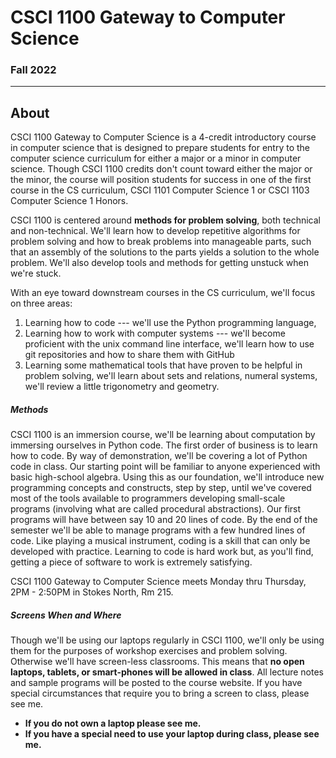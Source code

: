 # CSCI 1100 Gateway to Computer Science

### Fall 2022

---

## About

CSCI 1100 Gateway to Computer Science is a 4-credit introductory course in computer science that is designed to prepare students for entry to the computer science curriculum for either a major or a minor in computer science. Though CSCI 1100 credits don't count toward either the major or the minor, the course will position students for success in one of the first course in the CS curriculum, CSCI 1101 Computer Science 1 or CSCI 1103 Computer Science 1 Honors.

CSCI 1100 is centered around **methods for problem solving**, both technical and non-technical. We'll learn  how to develop repetitive algorithms for problem solving and how to break problems into manageable parts, such that an assembly of the solutions to the parts yields a solution to the whole problem. We'll also develop tools and methods for getting unstuck when we're stuck.

With an eye toward downstream courses in the CS curriculum, we'll focus on three areas:

1.  Learning how to code --- we'll use the Python programming language,
2. Learning how to work with computer systems --- we'll become proficient with the unix command line interface, we'll learn how to use git repositories and how to share them with GitHub
3. Learning some mathematical tools that have proven to be helpful in problem solving, we'll learn about sets and relations, numeral systems, we'll review a little trigonometry and geometry.

##### Methods

CSCI 1100 is an immersion course, we'll be learning about computation by immersing ourselves in Python code. The first order of business is to learn how to code. By way of demonstration, we'll be covering a lot of Python code in class. Our starting point will be familiar to anyone experienced with basic high-school algebra. Using this as our foundation, we'll introduce new programming concepts and constructs, step by step, until we've covered most of the tools available to programmers developing small-scale programs (involving what are called procedural abstractions). Our first programs will have between say 10 and 20 lines of code. By the end of the semester we'll be able to manage programs with a few hundred lines of code.
Like playing a musical instrument, coding is a skill that can only be developed with practice. Learning to code is hard work but, as you'll find, getting a piece of software to work is extremely satisfying.

CSCI 1100 Gateway to Computer Science meets Monday thru Thursday, 2PM - 2:50PM in Stokes North, Rm 215.

##### Screens When and Where

Though we'll be using our laptops regularly in CSCI 1100, we'll only be using them for the purposes of workshop exercises and problem solving. Otherwise we'll have screen-less classrooms. This means that **no open laptops, tablets, or smart-phones will be allowed in class**. All lecture notes and sample programs will be posted to the course website. If you have special circumstances that require you to bring a screen to class, please see me.

+ **If you do not own a laptop please see me.**
+ **If you have a special need to use your laptop during class, please see me.**